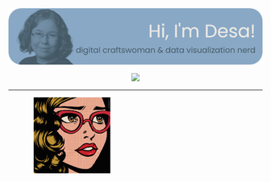<a href="https://desamaia.github.io/Portfolio/">
<div align="center"> <img src="https://github.com/DesaMaia/DesaMaia/blob/3393abc8e8f403e531b53f18a4b2e3b7cae898ee/header-updated.png"> </div>
</a>
<p align="center">
  <a href="https://desamaia.github.io/Portfolio/">
    <img src="https://readme-typing-svg.demolab.com/?font=Poppins&size=26&pause=1000&color=435762&center=true&vCenter=true&width=900&height=30&lines=data+visualization+consultant+based+in+Germany;clear+communication+of+data+insights;or+a+more+artistic+approach;stand-out+visuals+for+research+groups+and+data+driven+organisations">
  </a>
</p>
<hr />
<p style="position: relative;">
 <a style="position: absolute; top: 10%; left: 10%; width: 30%; height: 15%" href="https://www.google.com/webhp?hl=de&tab=Xw"> <img src="https://github.com/DesaMaia/DesaMaia/blob/b25a01a152999dc32718f4fe7965b3be8aa6217b/download20231200020409.png"></a>
  <a style="position: absolute; top: 90%; left: 90%; width: 30%; height: 15%" href="https://www.dafont.com/de/"></a>
</p>

